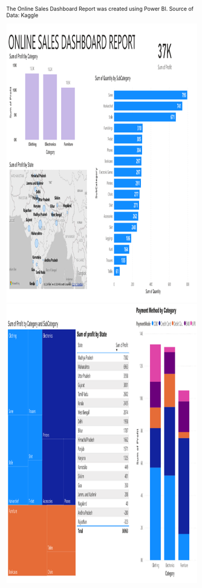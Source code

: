 The Online Sales Dashboard Report was created using Power BI. 
Source of Data: Kaggle

<img src="https://github.com/meigeeong/OnlineSales_Dashboard/blob/main/OnlineSales1PNG.PNG" width="1288" height="737">
<img src="https://github.com/meigeeong/OnlineSales_Dashboard/blob/main/OnlineSales2.PNG" width="1288" height="737">

